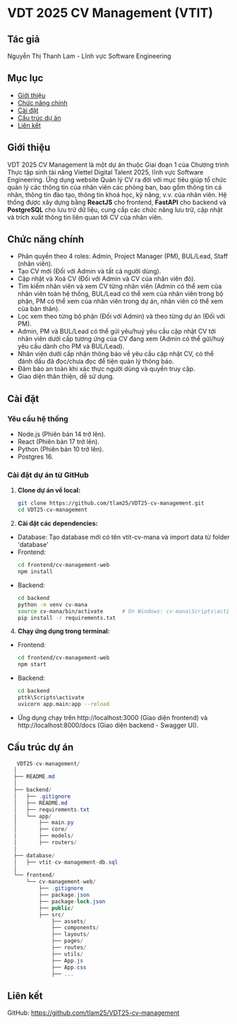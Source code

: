 # VDT 2025 CV Management (VTIT)

## Tác giả
Nguyễn Thị Thanh Lam - Lĩnh vực Software Engineering

## Mục lục
- [Giới thiệu](#giới-thiệu)
- [Chức năng chính](#chức-năng-chính)
- [Cài đặt](#cài-đặt)
- [Cấu trúc dự án](#cấu-trúc-dự-án)
- [Liên kết](#liên-kết)

## Giới thiệu
VDT 2025 CV Management là một dự án thuộc Giai đoạn 1 của Chương trình Thực tập sinh tài năng Viettel Digital Talent 2025, lĩnh vực Software Engineering. Ứng dụng website Quản lý CV ra đời với mục tiêu giúp tổ chức quản lý các thông tin của nhân viên các phòng ban, bao gồm thông tin cá nhân, thông tin đào tạo, thông tin khoá học, kỹ năng, v.v. của nhân viên. Hệ thống được xây dựng bằng **ReactJS** cho frontend, **FastAPI** cho backend và **PostgreSQL** cho lưu trữ dữ liệu, cung cấp các chức năng lưu trữ, cập nhật và trích xuất thông tin liên quan tới CV của nhân viên.

## Chức năng chính
- Phân quyền theo 4 roles: Admin, Project Manager (PM), BUL/Lead, Staff (nhân viên).
- Tạo CV mới (Đối với Admin và tất cả người dùng).
- Cập nhật và Xoá CV (Đối với Admin và CV của nhân viên đó).
- Tìm kiếm nhân viên và xem CV từng nhân viên (Admin có thể xem của nhân viên toàn hệ thống, BUL/Lead có thể xem của nhân viên trong bộ phận, PM có thể xem của nhân viên trong dự án, nhân viên có thể xem của bản thân).
- Lọc xem theo từng bộ phận (Đối với Admin) và theo từng dự án (Đối với PM).
- Admin, PM và BUL/Lead có thể gửi yêu/huỷ yêu cầu cập nhật CV tới nhân viên dưới cấp tương ứng của CV đang xem (Admin có thể gửi/huỷ yêu cầu dành cho PM và BUL/Lead).
- Nhân viên dưới cấp nhận thông báo về yêu cầu cập nhật CV, có thể đánh dấu đã đọc/chưa đọc để tiện quản lý thông báo.
- Đảm bảo an toàn khi xác thực người dùng và quyền truy cập.
- Giao diện thân thiện, dễ sử dụng.

## Cài đặt
### Yêu cầu hệ thống
- Node.js (Phiên bản 14 trở lên).
- React (Phiên bản 17 trở lên).
- Python (Phiên bản 10 trở lên).
- Postgres 16.

### Cài đặt dự án từ GitHub
1. **Clone dự án về local:**
   ```bash
   git clone https://github.com/tlam25/VDT25-cv-management.git
   cd VDT25-cv-management
   ```
2. **Cài đặt các dependencies:**
- Database: Tạo database mới có tên vtit-cv-mana và import data từ folder 'database'
- Frontend:
   ```bash
   cd frontend/cv-management-web
   npm install
   ```
- Backend:
   ```bash
   cd backend
   python -m venv cv-mana
   source cv-mana/bin/activate      # On Windows: cv-mana\Scripts\activate
   pip install -r requirements.txt
   ```
4. **Chạy ứng dụng trong terminal:**
- Frontend:
   ```bash
   cd frontend/cv-management-web
   npm start
   ```
- Backend:
    ```bash
   cd backend
   pttk\Scripts\activate
   uvicorn app.main:app --reload
   ```
- Ứng dụng chạy trên http://localhost:3000 (Giao diện frontend) và http://localhost:8000/docs (Giao diện backend - Swagger UI).

## Cấu trúc dự án

  ```csharp
     VDT25-cv-management/
    │
    ├── README.md
    │
    ├── backend/
    │   ├── .gitignore
    │   ├── README.md
    │   ├── requirements.txt
    │   └── app/
    │       ├── main.py
    │       ├── core/
    │       ├── models/
    │       ├── routers/
    │
    ├── database/
    │   ├── vtit-cv-management-db.sql
    │
    └── frontend/
        └── cv-management-web/
            ├── .gitignore
            ├── package.json
            ├── package-lock.json
            ├── public/
            ├── src/
                ├── assets/
                ├── components/
                ├── layouts/
                ├── pages/
                ├── routes/
                ├── utils/
                ├── App.js
                ├── App.css
                ├── ...
  ```

## Liên kết
GitHub: https://github.com/tlam25/VDT25-cv-management